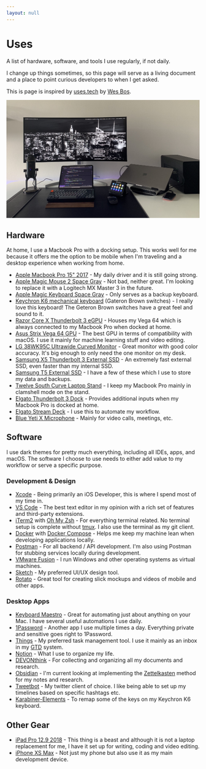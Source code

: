 ```yaml
---
layout: null
---
```


# Uses

A list of hardware, software, and tools I use regularly, if not daily.

I change up things sometimes, so this page will serve as a living document and a place to point curious developers to when I get asked.

This is page is inspired by [uses.tech](https://uses.tech/) by [Wes Bos](https://wesbos.com/).

![image](/assets/images/rynaardb_desk_setup.jpg)

## Hardware

At home, I use a Macbook Pro with a docking setup. This works well for me because it offers me the option to be mobile when I'm traveling and a desktop experience when working from home.

* [Apple Macbook Pro 15" 2017](https://support.apple.com/kb/SP756?locale=en_US) - My daily driver and it is still going strong.
* [Apple Magic Mouse 2 Space Gray](https://www.apple.com/shop/product/MRME2LL/A/magic-mouse-2-space-gray) - Not bad, neither great. I'm looking to replace it with a Logitech MX Master 3 in the future.
* [Apple Magic Keyboard Space Gray](https://www.apple.com/shop/product/MRMH2LL/A/magic-keyboard-with-numeric-keypad-us-english-space-gray) - Only serves as a backup keyboard.
* [Keychron K6 mechanical keyboard](https://www.keychron.com/products/keychron-k6-wireless-mechanical-keyboard?variant=31440990142553) (Gateron Brown switches) - I really love this keyboard! The Geteron Brown switches have a great feel and sound to it.
* [Razor Core X Thunderbolt 3 eGPU](https://www.razer.com/gaming-egpus/Razer-Core-X/RC21-01310100-R3U1) - Houses my Vega 64 which is always connected to my Macbook Pro when docked at home.
* [Asus Strix Vega 64 GPU](https://www.asus.com/Graphics-Cards/ROG-STRIX-RXVEGA64-O8G-GAMING/) - The best GPU in terms of compatibility with macOS. I use it mainly for machine learning stuff and video editing.
* [LG 38WK95C Ultrawide Curved Monitor](https://www.lg.com/us/monitors/lg-38WK95C-W-ultrawide-monitor) - Great monitor with good color accuracy. It's big enough to only need the one monitor on my desk. 
* [Samsung X5 Thunderbolt 3 External SSD](https://www.samsung.com/semiconductor/minisite/ssd/product/portable/x5/) - An extremely fast external SSD, even faster than my internal SSD.
* [Samsung T5 External SSD](https://www.samsung.com/semiconductor/minisite/ssd/product/portable/t5/) - I have a few of these which I use to store my data and backups.
* [Twelve South Curve Laptop Stand](https://www.twelvesouth.com/products/curve-for-macbook?variant=9173811757113) - I keep my Macbook Pro mainly in clamshell mode on the stand.
* [Elgato Thunderbolt 3 Dock](https://www.elgato.com/en/dock/thunderbolt-3) - Provides additional inputs when my Macbook Pro is docked at home.
* [Elgato Stream Deck](https://www.elgato.com/en/gaming/stream-deck) - I use this to automate my workflow.
* [Blue Yeti X Microphone](https://www.bluemic.com/en-us/products/yeti-x/) - Mainly for video calls, meetings, etc.

## Software

I use dark themes for pretty much everything, including all IDEs, apps, and macOS. The software I choose to use needs to either add value to my workflow or serve a specific purpose.

### Development & Design

* [Xcode](https://developer.apple.com/xcode/) - Being primarily an iOS Developer, this is where I spend most of my time in.
* [VS Code](https://code.visualstudio.com/) - The best text editor in my opinion with a rich set of features and third-party extensions.
* [iTerm2](https://iterm2.com/index.html) with [Oh My Zsh](https://ohmyz.sh/) - For everything terminal related. No terminal setup is complete without [tmux](https://github.com/tmux/tmux/wiki). I also use the terminal as my git client.
* [Docker](https://www.docker.com/) with [Docker Compose](https://docs.docker.com/compose/gettingstarted/) - Helps me keep my machine lean when developing applications locally.
* [Postman](https://www.postman.com/) - For all backend / API development. I'm also using Postman for stubbing services locally during development.
* [VMware Fusion](https://www.vmware.com/products/fusion.html) - I run Windows and other operating systems as virtual machines.
* [Sketch](https://www.sketch.com/) - My preferred UI/UX design tool.
* [Rotato](https://www.rotato.xyz/) - Great tool for creating slick mockups and videos of mobile and other apps.

### Desktop Apps

* [Keyboard Maestro](https://www.keyboardmaestro.com/main/) - Great for automating just about anything on your Mac. I have several useful automations I use daily.
* [1Password](https://1password.com/) - Another app I use multiple times a day. Everything private and sensitive goes right to 1Password.
* [Things](https://culturedcode.com/things/) - My preferred task management tool. I use it mainly as an inbox in my [GTD](https://gettingthingsdone.com/) system.
* [Notion](https://www.notion.so/) - What I use to organize my life.
* [DEVONthink](https://www.devontechnologies.com/apps/devonthink) - For collecting and organizing all my documents and research.
* [Obsidian](https://obsidian.md/) - I'm current looking at implementing the [Zettelkasten](https://zettelkasten.de/) method for my notes and research.
* [Tweetbot](https://tapbots.com/tweetbot/mac/) - My twitter client of choice. I like being able to set up my timelines based on specific hashtags etc.
* [Karabiner-Elements](https://karabiner-elements.pqrs.org/) - To remap some of the keys on my Keychron K6 keyboard.

## Other Gear

* [iPad Pro 12.9 2018](https://www.gsmarena.com/apple_ipad_pro_12_9_(2018)-9387.php) - This thing is a beast and although it is not a laptop replacement for me, I have it set up for writing, coding and video editing.
* [iPhone XS Max](https://www.gsmarena.com/apple_iphone_xs_max-9319.php) - Not just my phone but also use it as my main development device.